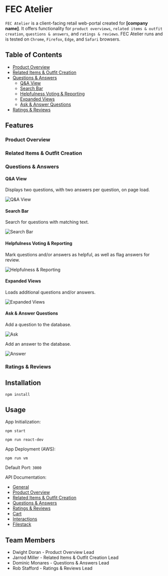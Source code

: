 # FEC Atelier

`FEC Atelier` is a client-facing retail web-portal created for **[company name]**.
It offers functionality for `product overviews`, `related items & outfit creation`, `questions & answers`, and `ratings & reviews`.
FEC Atelier runs and is tested on `Chrome`, `Firefox`, `Edge`, and `Safari` browsers.

## Table of Contents
- [Product Overview](#product-overview)
- [Related Items \& Outfit Creation](#related-items--outfit-creation)
- [Questions \& Answers](#questions--answers)
  - [Q\&A View](#qa-view)
  - [Search Bar](#search-bar)
  - [Helpfulness Voting \& Reporting](#helpfulness-voting--reporting)
  - [Expanded Views](#expanded-views)
  - [Ask \& Answer Questions](#ask--answer-questions)
- [Ratings \& Reviews](#ratings--reviews)

## Features
### Product Overview
### Related Items \& Outfit Creation

### Questions \& Answers
#### Q\&A View
Displays two questions, with two answers per question, on page load.

![Q\&A View](https://drive.google.com/uc?export=view&id=1kw0QQd4WYkBUJ_lGu_3tqEuQ2BJG1Qnn)

#### Search Bar
Search for questions with matching text.

![Search Bar](https://drive.google.com/uc?export=view&id=1k9sVifM-Uz0sH3WGFQKViXDRAoGZ-7lL)

#### Helpfulness Voting & Reporting
Mark questions and/or answers as helpful, as well as flag answers for review.

![Helpfulness \& Reporting](https://drive.google.com/uc?export=view&id=1camDNICDXSZgF6zAUbOQnaRbC7_Ldclm)

#### Expanded Views
Loads additional questions and/or answers.

![Expanded Views](https://drive.google.com/uc?export=view&id=1jY80BjmjkBgslNW4sGDz58gU2laP4-jb)

#### Ask & Answer Questions
Add a question to the database.

![Ask](https://drive.google.com/uc?export=view&id=1rgnqSC1xezeQKfyoHExZxvqNSK2M6GJg)

Add an answer to the database.

![Answer](https://drive.google.com/uc?export=view&id=1LkMb2b05VVyJQh7DgOfqzIw3qB5H4OMP)

### Ratings \& Reviews

## Installation
```
npm install
```

## Usage
App Initialization:
```
npm start
```
```
npm run react-dev
```

App Deployment (AWS):
```
npm run vm
```

Default Port: `3000`

API Documentation:
- [General](https://learn-2.galvanize.com/cohorts/2844/blocks/94/content_files/Front%20End%20Capstone/project-atelier/API_Overview.md)
- [Product Overview](https://learn-2.galvanize.com/cohorts/2844/blocks/94/content_files/Front%20End%20Capstone/project-atelier/products.md)
- [Related Items & Outfit Creation](https://learn-2.galvanize.com/cohorts/2844/blocks/94/content_files/Front%20End%20Capstone/project-atelier/reviews.md)
- [Questions & Answers](https://learn-2.galvanize.com/cohorts/2844/blocks/94/content_files/Front%20End%20Capstone/project-atelier/qa.md)
- [Ratings & Reviews](https://learn-2.galvanize.com/cohorts/2844/blocks/94/content_files/Front%20End%20Capstone/project-atelier/reviews.md)
- [Cart](https://learn-2.galvanize.com/cohorts/2844/blocks/94/content_files/Front%20End%20Capstone/project-atelier/cart.md)
- [Interactions](https://learn-2.galvanize.com/cohorts/2844/blocks/94/content_files/Front%20End%20Capstone/project-atelier/interactions.md)
- [Filestack](https://www.filestack.com/docs/?utm_source=adwords&utm_medium=site%20link%20extentions&utm_campaign=filestack%20campaign%201&placement=7A-Brand&utm_matchtype=p&utm_term=filestack&utm_campaign=7A-Brand&utm_source=google&utm_medium=cpc&utm_content=c&hsa_acc=7530412573&hsa_cam=1686626358&hsa_grp=65763901596&hsa_ad=532328339954&hsa_src=g&hsa_tgt=kwd-342603650532&hsa_kw=filestack&hsa_mt=p&hsa_net=adwords&hsa_ver=3&gclid=Cj0KCQiAraSPBhDuARIsAM3Js4r2XAIOxi-2xe5_tsHPKhvRslxr_GOV2RNhC5IQDLrmWvzRXa9dEeoaAkNKEALw_wcB)

## Team Members
- Dwight Doran - Product Overview Lead
- Jarrod Miller - Related Items & Outfit Creation Lead
- Dominic Monares - Questions & Answers Lead
- Rob Stafford - Ratings & Reviews Lead
